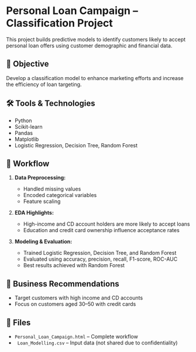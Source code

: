 # Personal Loan Campaign – Classification Project

This project builds predictive models to identify customers likely to accept personal loan offers using customer demographic and financial data.

## 📌 Objective
Develop a classification model to enhance marketing efforts and increase the efficiency of loan targeting.

## 🛠 Tools & Technologies
- Python
- Scikit-learn
- Pandas
- Matplotlib
- Logistic Regression, Decision Tree, Random Forest

## 🧪 Workflow
1. **Data Preprocessing:**
   - Handled missing values
   - Encoded categorical variables
   - Feature scaling

2. **EDA Highlights:**
   - High-income and CD account holders are more likely to accept loans
   - Education and credit card ownership influence acceptance rates

3. **Modeling & Evaluation:**
   - Trained Logistic Regression, Decision Tree, and Random Forest
   - Evaluated using accuracy, precision, recall, F1-score, ROC-AUC
   - Best results achieved with Random Forest

## 🎯 Business Recommendations
- Target customers with high income and CD accounts
- Focus on customers aged 30–50 with credit cards

## 📁 Files
- `Personal_Loan_Campaign.html` – Complete workflow
- ` Loan_Modelling.csv` – Input data (not shared due to confidentiality)

